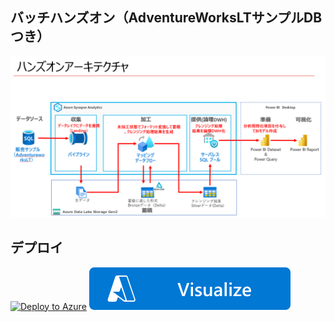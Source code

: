 ## バッチハンズオン（AdventureWorksLTサンプルDBつき）


![](.image/2022-01-12-13-13-57.png)

## デプロイ

[![Deploy to Azure](https://aka.ms/deploytoazurebutton)](https://portal.azure.com/#create/Microsoft.Template/uri/https%3A%2F%2Fraw.githubusercontent.com%2Fryoma-nagata%2FWorkshopTemplates%2Fmaster%2FSynapseBatchHandsOn_AdventureWorksLT%2Finfra%2Fmain.json)
[![Visualize](https://raw.githubusercontent.com/Azure/azure-quickstart-templates/master/1-CONTRIBUTION-GUIDE/images/visualizebutton.svg?sanitize=true)](http://armviz.io/#/?load=https%3A%2F%2Fraw.githubusercontent.com%2Fryoma-nagata%2FWorkshopTemplates%2Fmaster%2FSynapseBatchHandsOn_AdventureWorksLT%2Finfra%2Fmain.json)